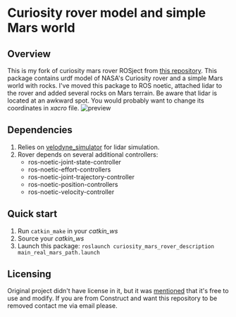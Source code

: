 # Curiosity rover model and simple Mars world

## Overview
This is my fork of curiosity mars rover ROSject from 
[this repository](https://bitbucket.org/theconstructcore/curiosity_mars_rover/src/master/curiosity_mars_rover_description/).
This package contains urdf model of NASA's Curiosity rover and a simple Mars world with rocks.
I've moved this package to ROS noetic, attached lidar to the rover and added several rocks on Mars terrain.
Be aware that lidar is located at an awkward spot. You would probably want to change its coordinates in *xacro* file.
![preview](https://github.com/user-attachments/assets/cb4dfcb9-d141-46ae-b803-ab51fefa09f1)


## Dependencies
1. Relies on [velodyne_simulator](https://bitbucket.org/DataspeedInc/velodyne_simulator/src/master) 
for lidar simulation.
2. Rover depends on several additional controllers:
    * ros-noetic-joint-state-controller
    * ros-noetic-effort-controllers
    * ros-noetic-joint-trajectory-controller
    * ros-noetic-position-controllers
    * ros-noetic-velocity-controller

## Quick start
1. Run `catkin_make` in your *catkin_ws*
2. Source your *catkin_ws*
3. Launch this package: `roslaunch curiosity_mars_rover_description main_real_mars_path.launch`

## Licensing
Original project didn't have license in it, but it was
[mentioned](https://discourse.ros.org/t/the-nasa-curiosity-rover-rosject-is-now-open-source/7635) that it's free to use and modify.
If you are from Construct and want this repository to be removed contact me via email please.
